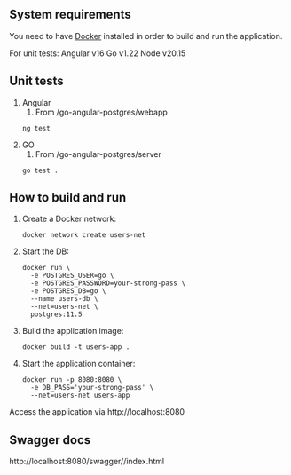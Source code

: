 ## System requirements 
You need to have [Docker](https://www.docker.com) 
installed in order to build and run the application.

For unit tests:
Angular v16
Go v1.22
Node v20.15

## Unit tests
1. Angular
   1. From /go-angular-postgres/webapp
    ```shell script
   ng test
    ```
2. GO
   1. From /go-angular-postgres/server
    ```shell script
   go test .
    ```
  
## How to build and run
1. Create a Docker network:
    ```shell script
    docker network create users-net
    ```
2. Start the DB:
    ```shell script
    docker run \
      -e POSTGRES_USER=go \
      -e POSTGRES_PASSWORD=your-strong-pass \
      -e POSTGRES_DB=go \
      --name users-db \
      --net=users-net \
      postgres:11.5
    ```
3. Build the application image:
    ```shell script
    docker build -t users-app .
    ```
4. Start the application container:
    ```shell script
    docker run -p 8080:8080 \
      -e DB_PASS='your-strong-pass' \
      --net=users-net users-app
    ```
Access the application via http://localhost:8080

## Swagger docs
http://localhost:8080/swagger//index.html
